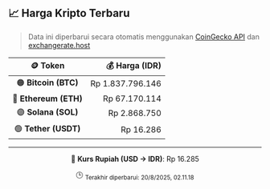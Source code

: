 

<!-- HARGA_KRIPTO -->
## 📈 Harga Kripto Terbaru

> Data ini diperbarui secara otomatis menggunakan [CoinGecko API](https://www.coingecko.com/) dan [exchangerate.host](https://exchangerate.host/)

<div align="center">

| 🪙 Token | 💰 Harga (IDR) |
|:------:|---------------:|
| 🟠 **Bitcoin (BTC)**   | Rp 1.837.796.146 |
| 🔵 **Ethereum (ETH)**  | Rp 67.170.114 |
| 🟣 **Solana (SOL)**    | Rp 2.868.750 |
| 🟢 **Tether (USDT)**   | Rp 16.286 |

---

💱 **Kurs Rupiah (USD → IDR)**: Rp 16.285

🕒 <sub>Terakhir diperbarui: 20/8/2025, 02.11.18</sub>

</div>
<!-- /HARGA_KRIPTO -->